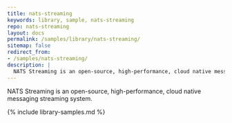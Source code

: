 ```yaml
---
title: nats-streaming
keywords: library, sample, nats-streaming
repo: nats-streaming
layout: docs
permalink: /samples/library/nats-streaming/
sitemap: false
redirect_from:
- /samples/nats-streaming/
description: |
  NATS Streaming is an open-source, high-performance, cloud native messaging streaming system.
---
```


NATS Streaming is an open-source, high-performance, cloud native messaging streaming system.


{% include library-samples.md %}
